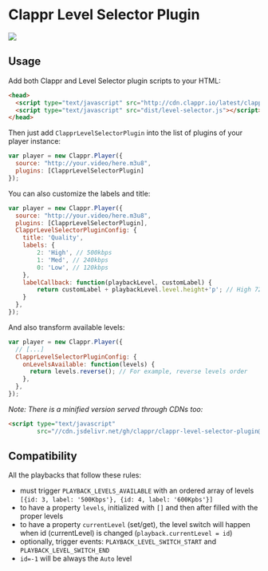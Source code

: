 # Clappr Level Selector Plugin

<img src="https://raw.githubusercontent.com/lucasmundim/clappr-level-selector-plugin/master/screenshot.png"/>

## Usage

Add both Clappr and Level Selector plugin scripts to your HTML:

```html
<head>
  <script type="text/javascript" src="http://cdn.clappr.io/latest/clappr.min.js"></script>
  <script type="text/javascript" src="dist/level-selector.js"></script>
</head>
```

Then just add `ClapprLevelSelectorPlugin` into the list of plugins of your player instance:

```javascript
var player = new Clappr.Player({
  source: "http://your.video/here.m3u8",
  plugins: [ClapprLevelSelectorPlugin]
});
```

You can also customize the labels and title:

```javascript
var player = new Clappr.Player({
  source: "http://your.video/here.m3u8",
  plugins: [ClapprLevelSelectorPlugin],
  ClapprLevelSelectorPluginConfig: {
    title: 'Quality',
    labels: {
        2: 'High', // 500kbps
        1: 'Med', // 240kbps
        0: 'Low', // 120kbps
    },
    labelCallback: function(playbackLevel, customLabel) {
        return customLabel + playbackLevel.level.height+'p'; // High 720p
    }
  },
});
```

And also transform available levels:

```javascript
var player = new Clappr.Player({
  // [...]
  ClapprLevelSelectorPluginConfig: {
    onLevelsAvailable: function(levels) {
      return levels.reverse(); // For example, reverse levels order
    },
  },
});
```

*Note: There is a minified version served through CDNs too:*
```html
<script type="text/javascript"
        src="//cdn.jsdelivr.net/gh/clappr/clappr-level-selector-plugin@latest/dist/level-selector.min.js"></script>
```

## Compatibility

All the playbacks that follow these rules:

* must trigger `PLAYBACK_LEVELS_AVAILABLE` with an ordered array of levels `[{id: 3, label: '500Kbps'}, {id: 4, label: '600Kpbs'}]`
* to have a property `levels`, initialized with `[]` and then after filled with the proper levels
* to have a property `currentLevel` (set/get), the level switch will happen when id (currentLevel) is changed  (`playback.currentLevel = id`)
* optionally, trigger events: `PLAYBACK_LEVEL_SWITCH_START` and `PLAYBACK_LEVEL_SWITCH_END`
* `id=-1` will be always the `Auto` level
